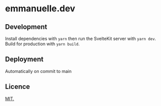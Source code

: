 # emmanuelle.dev

## Development

Install dependencies with `yarn` then run the SvelteKit server with `yarn dev`.
Build for production with `yarn build`.

## Deployment

Automatically on commit to main

## Licence

[MIT.](LICENSE.txt)
